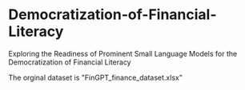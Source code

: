 # Democratization-of-Financial-Literacy
Exploring the Readiness of Prominent Small Language Models for the Democratization of Financial Literacy

The orginal dataset is "FinGPT_finance_dataset.xlsx" 
